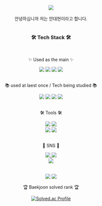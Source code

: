<div align=center>
	<img src="https://capsule-render.vercel.app/api?type=waving&color=auto&height=300&section=header&text=welcome!&desc=DaeHyun's%20GitHub" />	
</div>
<br>
<div align=center>
안녕하십니까 저는 안대현이라고 합니다.
</div>
<br>
<div align=center>
	<h3>🛠 Tech Stack 🛠</h3>
<br>
	<p>✨ Used as the main ✨</p>
<div align="center">
	<img src="https://img.shields.io/badge/HTML5-E34F26?style=flat&logo=HTML5&logoColor=white" />
	<img src="https://img.shields.io/badge/CSS3-1572B6?style=flat&logo=CSS3&logoColor=white" />
	<img src="https://img.shields.io/badge/JavaScript-F7DF1E?style=flat&logo=JavaScript&logoColor=white" />
	<img src="https://img.shields.io/badge/jQuery-0769AD?style=flat&logo=jQuery&logoColor=white" />
<br>
<br>
<div align=center>
<p>📚 used at laest once / Tech being studied 📚</p>
</div>
<img src="https://img.shields.io/badge/Java-007396?style=flat&logo=Conda-Forge&logoColor=white" />
<img src="https://img.shields.io/badge/Spring-6DB33F?style=flat&logo=Spring&logoColor=white" />
<img src="https://img.shields.io/badge/Bootstrap-7952B3?style=flat&logo=Bootstrap&logoColor=white" />
<img src="https://img.shields.io/badge/MySQL-4479A1?style=flat&logo=MySQL&logoColor=white" />
</div>
<br>
<div align=center>
	<p>🛠 Tools 🛠</p>
</div>
<div align=center>
	<img src="https://img.shields.io/badge/Eclipse%20IDE-2C2255?style=flat&logo=EclipseIDE&logoColor=white" />
	<img src="https://img.shields.io/badge/Visual%20Studio%20Code-007ACC?style=flat&logo=VisualStudioCode&logoColor=white" />
	<br>
	<img src="https://img.shields.io/badge/Tomcat-F8DC75?style=flat&logo=ApacheTomcat&logoColor=white" />
	<img src="https://img.shields.io/badge/GitHub-181717?style=flat&logo=GitHub&logoColor=white" />
</div>
<br>
<div align=center>
	<p>🎨 SNS 🎨</p>
</div>
<div align=center>
	<a href="mailto:dkseogus0715@naver.com">
		<img src="https://img.shields.io/badge/Mail-30B980?style=flat&logo=Gmail&logoColor=white" />
	</a>
	<a href="https://www.instagram.com/07.15a/">
		<img src="https://img.shields.io/badge/Instagram-000000?style=flat&logo=instagram&logoColor=white" />
	</a>
	<br>
</div>
<div align=center>
<a href="https://hits.seeyoufarm.com"><img src="https://hits.seeyoufarm.com/api/count/incr/badge.svg?url=https%3A%2F%2Fgithub.com%2FDaeHyun0715%2Fhit-counter&count_bg=%23FBB5D7&title_bg=%23F5B8F5&icon=bower.svg&icon_color=%232B2424&title=hits&edge_flat=false"/></a>
</div>
<br>
<div align=center>
	<br>
<img src="https://github-readme-stats.vercel.app/api/top-langs/?username=DaeHyun0715&layout=compact">
<img src="https://github-readme-stats.vercel.app/api?username=DaeHyun0715&show_icons=true">



<br>
<p>🏆 Baekjoon solved rank 🏆</p>
	
[![Solved.ac Profile](http://mazassumnida.wtf/api/v2/generate_badge?boj=DaeHyun0715)](https://solved.ac/DaeHyun0715)
</div>
